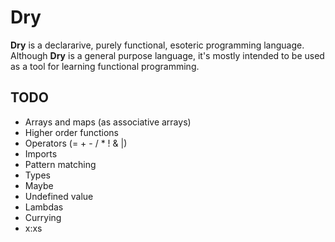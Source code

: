 # Dry
**Dry** is a declararive, purely functional, esoteric programming language. Although **Dry** is a general purpose language, it's mostly intended to be used as a tool for learning functional programming.

## TODO
* Arrays and maps (as associative arrays)
* Higher order functions
* Operators (= + - / * ! & |)
* Imports
* Pattern matching
* Types
* Maybe
* Undefined value
* Lambdas
* Currying
* x:xs